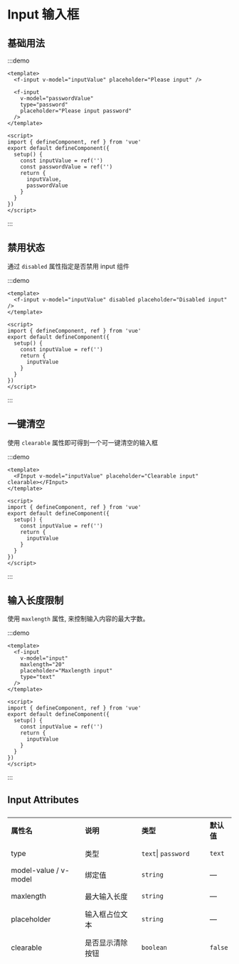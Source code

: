 # Input 输入框

## 基础用法

:::demo

```vue
<template>
  <f-input v-model="inputValue" placeholder="Please input" />

  <f-input
    v-model="passwordValue"
    type="password"
    placeholder="Please input password"
  />
</template>

<script>
import { defineComponent, ref } from 'vue'
export default defineComponent({
  setup() {
    const inputValue = ref('')
    const passwordValue = ref('')
    return {
      inputValue,
      passwordValue
    }
  }
})
</script>
```

:::

## 禁用状态

通过 `disabled` 属性指定是否禁用 input 组件

:::demo

```vue
<template>
  <f-input v-model="inputValue" disabled placeholder="Disabled input" />
</template>

<script>
import { defineComponent, ref } from 'vue'
export default defineComponent({
  setup() {
    const inputValue = ref('')
    return {
      inputValue
    }
  }
})
</script>
```

:::

## 一键清空

使用 `clearable` 属性即可得到一个可一键清空的输入框

:::demo

```vue
<template>
  <FInput v-model="inputValue" placeholder="Clearable input" clearable></FInput>
</template>

<script>
import { defineComponent, ref } from 'vue'
export default defineComponent({
  setup() {
    const inputValue = ref('')
    return {
      inputValue
    }
  }
})
</script>
```

:::

## 输入长度限制

使用 `maxlength` 属性, 来控制输入内容的最大字数。

:::demo

```vue
<template>
  <f-input
    v-model="input"
    maxlength="20"
    placeholder="Maxlength input"
    type="text"
  />
</template>

<script>
import { defineComponent, ref } from 'vue'
export default defineComponent({
  setup() {
    const inputValue = ref('')
    return {
      inputValue
    }
  }
})
</script>
```

:::

## Input Attributes

<table style="border-collapse: separate; border-spacing: 0px 10px; width:100%">
  <thead>
    <tr align="left">
      <th style="width: 220px;">属性名</th>
      <th style="width: 220px;">说明</th>
      <th style="width: 220px">类型</th>
      <th>默认值</th>
    </tr>
  </thead>
  <tbody>
    <tr>
      <td>type</td>
      <td>类型</td>
      <td>
        <code>text</code>|
        <code>password</code>
      </td>
      <td>
       <code>text</code>
      </td>
    </tr>
    <tr>
      <td>model-value / v-model</td>
      <td>绑定值</td>
      <td>
        <code>string</code>
      </td>
      <td>
        —
      </td>
    </tr>
    <tr>
      <td>maxlength</td>
      <td>最大输入长度</td>
      <td>
        <code>string</code>
      </td>
      <td>
        —
      </td>
    </tr>
    <tr>
      <td>placeholder</td>
      <td>输入框占位文本</td>
      <td>
        <code>string</code>
      </td>
      <td>
        —
      </td>
    </tr>
    <tr>
      <td>clearable</td>
      <td>是否显示清除按钮</td>
      <td>
        <code>boolean</code>
      </td>
      <td>
        <code>false</code>
      </td>
    </tr>    
  </tbody>
</table>

<style>
.s-input:nth-child(1){
  margin-bottom:16px;
}
</style>
